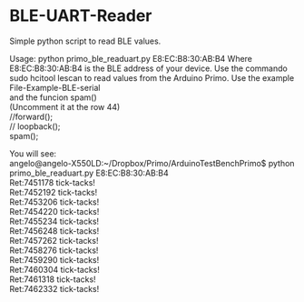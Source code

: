 # BLE-UART-Reader
Simple python script to read BLE values.

Usage: python primo_ble_readuart.py E8:EC:B8:30:AB:B4
Where E8:EC:B8:30:AB:B4 is the BLE address of your device. Use the commando sudo hcitool lescan to read values from the Arduino Primo. 
Use the example File-Example-BLE-serial<br>
and the funcion spam()<br>
(Uncomment it at the row 44)<br>
  //forward();<br>
  // loopback();<br>
   spam();<br>

You will see:<br>
angelo@angelo-X550LD:~/Dropbox/Primo/ArduinoTestBenchPrimo$ python primo_ble_readuart.py E8:EC:B8:30:AB:B4<br>
Ret:7451178 tick-tacks!<br>
Ret:7452192 tick-tacks!<br>
Ret:7453206 tick-tacks!<br>
Ret:7454220 tick-tacks!<br>
Ret:7455234 tick-tacks!<br>
Ret:7456248 tick-tacks!<br>
Ret:7457262 tick-tacks!<br>
Ret:7458276 tick-tacks!<br>
Ret:7459290 tick-tacks!<br>
Ret:7460304 tick-tacks!<br>
Ret:7461318 tick-tacks!<br>
Ret:7462332 tick-tacks!<br>
<br>
